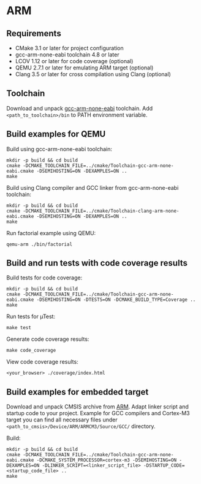 # ARM

## Requirements

* CMake 3.1 or later for project configuration
* gcc-arm-none-eabi toolchain 4.8 or later
* LCOV 1.12 or later for code coverage (optional)
* QEMU 2.7.1 or later for emulating ARM target (optional)
* Clang 3.5 or later for cross compilation using Clang (optional)

## Toolchain

Download and unpack [gcc-arm-none-eabi][arm-toolchain] toolchain. Add
`<path_to_toolchain>/bin` to PATH environment variable.

## Build examples for QEMU

Build using gcc-arm-none-eabi toolchain:

```
mkdir -p build && cd build
cmake -DCMAKE_TOOLCHAIN_FILE=../cmake/Toolchain-gcc-arm-none-eabi.cmake -DSEMIHOSTING=ON -DEXAMPLES=ON ..
make
```

Build using Clang compiler and GCC linker from gcc-arm-none-eabi toolchain:

```
mkdir -p build && cd build
cmake -DCMAKE_TOOLCHAIN_FILE=../cmake/Toolchain-clang-arm-none-eabi.cmake -DSEMIHOSTING=ON -DEXAMPLES=ON ..
make
```

Run factorial example using QEMU:

```
qemu-arm ./bin/factorial
```

## Build and run tests with code coverage results

Build tests for code coverage:

```
mkdir -p build && cd build
cmake -DCMAKE_TOOLCHAIN_FILE=../cmake/Toolchain-gcc-arm-none-eabi.cmake -DSEMIHOSTING=ON -DTESTS=ON -DCMAKE_BUILD_TYPE=Coverage ..
make
```

Run tests for µTest:

```
make test
```

Generate code coverage results:

```
make code_coverage
```

View code coverage results:

```
<your_browser> ./coverage/index.html
```

## Build examples for embedded target

Download and unpack CMSIS archive from [ARM][arm-cmsis]. Adapt linker script
and startup code to your project. Example for GCC compilers and Cortex-M3
target you can find all necessary files under
`<path_to_cmsis>/Device/ARM/ARMCM3/Source/GCC/` directory.

Build:

```
mkdir -p build && cd build
cmake -DCMAKE_TOOLCHAIN_FILE=../cmake/Toolchain-gcc-arm-none-eabi.cmake -DCMAKE_SYSTEM_PROCESSOR=cortex-m3 -DSEMIHOSTING=ON -DEXAMPLES=ON -DLINKER_SCRIPT=<linker_script_file> -DSTARTUP_CODE=<startup_code_file> ..
make
```

[arm-toolchain]: https://launchpad.net/gcc-arm-embedded
[arm-cmsis]: https://www.arm.com/products/processors/cortex-m/cortex-microcontroller-software-interface-standard.php
